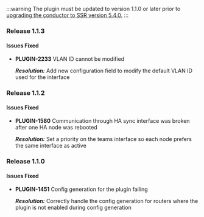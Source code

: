 <!--- HA Sync Plugin Release Notes--->
:::warning
The plugin must be updated to version 1.1.0 or later prior to [upgrading the conductor to SSR version 5.4.0.](intro_upgrade_considerations.md#plugin-configuration-generation-changes)
:::

### Release 1.1.3

#### Issues Fixed

- **PLUGIN-2233**  VLAN ID cannot be modified

  _**Resolution:**_ Add new configuration field to modify the default VLAN ID used for the interface

### Release 1.1.2

#### Issues Fixed

- **PLUGIN-1580**  Communication through HA sync interface was broken after one HA node was rebooted

  _**Resolution:**_ Set a priority on the teams interface so each node prefers the same interface as active

### Release 1.1.0

#### Issues Fixed

- **PLUGIN-1451**  Config generation for the plugin failing

  _**Resolution:**_ Correctly handle the config generation for routers where the plugin is not enabled during config generation
